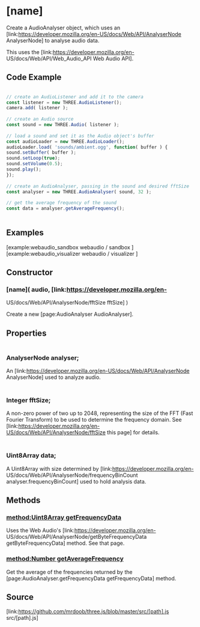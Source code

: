 # [name]

Create a AudioAnalyser object, which uses an
[link:https://developer.mozilla.org/en-US/docs/Web/API/AnalyserNode
AnalyserNode] to analyse audio data.  
  
This uses the [link:https://developer.mozilla.org/en-
US/docs/Web/API/Web_Audio_API Web Audio API].

## Code Example

  
```ts  
  
// create an AudioListener and add it to the camera  
const listener = new THREE.AudioListener();  
camera.add( listener );  
  
// create an Audio source  
const sound = new THREE.Audio( listener );  
  
// load a sound and set it as the Audio object's buffer  
const audioLoader = new THREE.AudioLoader();  
audioLoader.load( 'sounds/ambient.ogg', function( buffer ) {  
sound.setBuffer( buffer );  
sound.setLoop(true);  
sound.setVolume(0.5);  
sound.play();  
});  
  
// create an AudioAnalyser, passing in the sound and desired fftSize  
const analyser = new THREE.AudioAnalyser( sound, 32 );  
  
// get the average frequency of the sound  
const data = analyser.getAverageFrequency();  
  
```  

## Examples

[example:webaudio_sandbox webaudio / sandbox ]  
[example:webaudio_visualizer webaudio / visualizer ]

## Constructor

### [name]( audio, [link:https://developer.mozilla.org/en-
US/docs/Web/API/AnalyserNode/fftSize fftSize] )

Create a new [page:AudioAnalyser AudioAnalyser].

## Properties

### <br/> AnalyserNode analyser; <br/>

An [link:https://developer.mozilla.org/en-US/docs/Web/API/AnalyserNode
AnalyserNode] used to analyze audio.

### <br/> Integer fftSize; <br/>

A non-zero power of two up to 2048, representing the size of the FFT (Fast
Fourier Transform) to be used to determine the frequency domain. See
[link:https://developer.mozilla.org/en-US/docs/Web/API/AnalyserNode/fftSize
this page] for details.

### <br/> Uint8Array data; <br/>

A Uint8Array with size determined by [link:https://developer.mozilla.org/en-
US/docs/Web/API/AnalyserNode/frequencyBinCount analyser.frequencyBinCount]
used to hold analysis data.

## Methods

### [method:Uint8Array getFrequencyData]()

Uses the Web Audio's [link:https://developer.mozilla.org/en-
US/docs/Web/API/AnalyserNode/getByteFrequencyData getByteFrequencyData]
method. See that page.

### [method:Number getAverageFrequency]()

Get the average of the frequencies returned by the
[page:AudioAnalyser.getFrequencyData getFrequencyData] method.

## Source

[link:https://github.com/mrdoob/three.js/blob/master/src/[path].js
src/[path].js]

